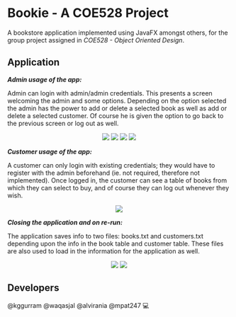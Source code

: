 # Bookie - A COE528 Project

A bookstore application implemented using JavaFX amongst others, for the group project assigned in *COE528 - Object Oriented Design*.

## Application

***Admin usage of the app:***    

Admin can login with admin/admin credentials. This presents a screen welcoming the admin and some options. Depending on the option selected the admin has the power to add or delete a selected book as well as add or delete a selected customer. Of course he is given the option to go back to the previous screen or log out as well.

<p align="center">
  <img src="https://github.com/kggurram/COE528-Project/blob/main/pictures/admin-login.PNG" />
  <img src="https://github.com/kggurram/COE528-Project/blob/main/pictures/admin-screen.PNG" />
  <img src="https://github.com/kggurram/COE528-Project/blob/main/pictures/admin-booktable.PNG" />
  <img src="https://github.com/kggurram/COE528-Project/blob/main/pictures/admin-customers.PNG" />
</p>


***Customer usage of the app:***

A customer can only login with existing credentials; they would have to register with the admin beforehand (ie. not required, therefore not implemented). Once logged in, the customer can see a table of books from which they can select to buy, and of course they can log out whenever they wish.

<p align="center">
  <img src="https://github.com/kggurram/COE528-Project/blob/main/pictures/customer-screen.PNG" />
</p>

***Closing the application and on re-run:***

The application saves info to two files: books.txt and customers.txt depending upon the info in the book table and customer table. These files are also used to load in the information for the application as well.

<p align="center">
  <img src="https://github.com/kggurram/COE528-Project/blob/main/pictures/customers-file.PNG" />
  <img src="https://github.com/kggurram/COE528-Project/blob/main/pictures/books-file.PNG" />
</p>

## Developers

@kggurram @waqasjal @alvirania @mpat247 :computer: